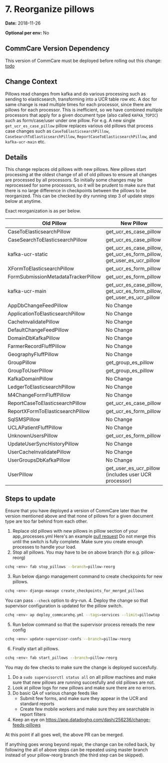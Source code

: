 # 7. Reorganize pillows

**Date:** 2018-11-26

**Optional per env:** No

## CommCare Version Dependency
This version of CommCare must be deployed before rolling out this change:
[todo](https://github.com/dimagi/commcare-hq/commit/todo)


## Change Context
Pillows read changes from kafka and do various processing such as sending  to
elasticsearch, transforming into a UCR table row etc. A doc for same change is read
multiple times for each processor, since there are pillows for each processor.
This is inefficient, so we have combined multiple processors that apply for a
given document type (also called `KAFKA_TOPIC`) such as form/case/user under
one pillow. For e.g. A new single `get_ucr_es_case_pillow` pillow replaces
various old pillows that process case changes such as `CaseToElasticsearchPillow`,
`CaseSearchToElasticsearchPillow`, `ReportCaseToElasticsearchPillow`,
and `kafka-ucr-main` etc. 

## Details
This change replaces old pillows with new pillows. New pillows start
processing at the oldest change of all of old pillows to ensure all changes
are processed by all processors. So initially some changes may be reprocessed for some 
processors, so it will be prudent to make sure that there is
no large difference in checkpoints between the pillows to be reorganized.
This can be checked by dry running step 3 of update steps below at anytime.

Exact reorganization is as per below.

Old Pillow | New Pillow
-- | --
CaseToElasticsearchPillow | get_ucr_es_case_pillow
CaseSearchToElasticsearchPillow | get_ucr_es_case_pillow
kafka-ucr-static | get_ucr_es_case_pillow, get_ucr_es_form_pillow, get_user_es_ucr_pillow
XFormToElasticsearchPillow | get_ucr_es_form_pillow
FormSubmissionMetadataTrackerPillow | get_ucr_es_form_pillow
kafka-ucr-main | get_ucr_es_case_pillow, get_ucr_es_form_pillow, get_user_es_ucr_pillow
AppDbChangeFeedPillow | No Change
ApplicationToElasticsearchPillow | No Change
CacheInvalidatePillow | No Change
DefaultChangeFeedPillow | No Change
DomainDbKafkaPillow | No Change
FarmerRecordFluffPillow | No Change
GeographyFluffPillow | No Change
GroupPillow | get_group_es_pillow
GroupToUserPillow | get_group_es_pillow
KafkaDomainPillow | No Change
LedgerToElasticsearchPillow | No Change
M4ChangeFormFluffPillow | No Change
ReportCaseToElasticsearchPillow | get_ucr_es_case_pillow
ReportXFormToElasticsearchPillow | get_ucr_es_form_pillow
SqlSMSPillow | No Change
UCLAPatientFluffPillow | No Change
UnknownUsersPillow | get_ucr_es_form_pillow
UpdateUserSyncHistoryPillow | No Change
UserCacheInvalidatePillow | No Change
UserGroupsDbKafkaPillow | No Change
UserPillow | get_user_es_ucr_pillow  (includes user UCR processor)

## Steps to update
Ensure that you have deployed a version of CommCare later than the version mentioned above
and that none of pillows for a given document type are too far behind from each other.

1. Replace old pillows with new pillows in pillow section of your app_processes.yml
   Here's an example [pull request](https://github.com/dimagi/commcare-cloud/pull/2415)
   Do not merge this until the switch is fully complete. Make sure you create enough
   processes to handle your load.
2. Stop all pillows. You may have to be on above branch (for e.g. pillow-reorg)
```bash   
cchq <env> fab stop_pillows --branch=pillow-reorg
```
3. Run below django management command to create checkpoints for new pillows.
```bash   
cchq <env> django-manage create_checkpoints_for_merged_pillows
```
You can pass `--check` option to dry-run.
4. Deploy the change so that supervisor configuration is updated for the pillow switch.
```bash   
cchq <env> ap deploy_commcarehq.yml --tags=services --limit=pillowtop --branch=pillow-reorg
```
5. Run below command so that the supervisor process rereads the new config
```bash   
cchq <env> update-supervisor-confs --branch=pillow-reorg
```
6. Finally start all pillows.
```bash    
cchq <env> fab start_pillows --branch=pillow-reorg
```

You may do few checks to make sure the change is deployed succesfully.

1. Do a `sudo supervisorctl status all` on all pillow machines and make sure that new pillows are running succesfully and old pillows are not.
2. Look at pillow logs for new pillows and make sure there are no errors.
3. Do basic QA of various change feeds like
   - Submit few forms, and make sure they appear in the UCR and standard reports
   - Create few mobile workers and make sure they are searchable in report filters
4. Keep an eye on https://app.datadoghq.com/dash/256236/change-feeds-pillows

At this point if all goes well, the above PR can be merged.

If anything goes wrong beyond repair, the change can be rolled back, by following
the all of above steps can be repeated using master branch instead of 
your pillow-reorg branch (the third step can be skipped).
